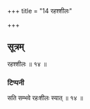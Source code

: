 +++
title = "14 रहश्शीलः"

+++
## सूत्रम्
रहश्शीलः ॥ १४ ॥
### टिप्पनी
सति सम्भवे रहःशीलः स्यात् ॥ १४ ॥  
